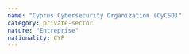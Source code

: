 ```yaml
---
name: "Cyprus Cybersecurity Organization (CyCSO)"
category: private-sector
nature: "Entreprise"
nationality: CYP
---
```

